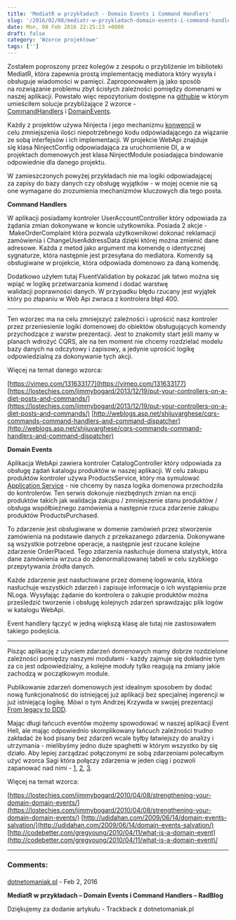 ```yaml
---
title: 'MediatR w przykładach - Domain Events i Command Handlers'
slug: '/2016/02/08/mediatr-w-przykladach-domain-events-i-command-handlers/'
date: Mon, 08 Feb 2016 22:25:23 +0000
draft: false
category: 'Wzorce projektowe'
tags: ['']
---
```


Zostałem poproszony przez kolegów z zespołu o przybliżenie im biblioteki MediatR, która zapewnia prostą implementację mediatora który wysyła i obsługuje wiadomości w pamięci. Zaproponowałem ją jako sposób na rozwiązanie problemu zbyt ścisłych zależności pomiędzy domenami w naszej aplikacji. Powstało więc repozytorium dostępne na [githubie](https://github.com/rmaziarka/MediatR.Examples) w którym umieściłem solucje przybliżające 2 wzorce - [CommandHandlers](https://github.com/rmaziarka/MediatR.Examples/tree/master/Examples.CommandHandlers "Examples.CommandHandlers") i [DomainEvents](https://github.com/rmaziarka/MediatR.Examples/tree/master/Examples.DomainEvents "Examples.DomainEvents").

Każdy z projektów używa Ninjecta i jego mechanizmu [konwencji](https://github.com/ninject/Ninject.Extensions.Conventions) w celu zmniejszenia ilości niepotrzebnego kodu odpowiadającego za wiązanie ze sobą interfejsów i ich implementacji. W projekcie WebApi znajduje się klasa NinjectConfig odpowiadająca za uruchomienie DI, a w projektach domenowych jest klasa NinjectModule posiadająca bindowanie odpowiednie dla danego projektu.

W zamieszczonych powyżej przykładach nie ma logiki odpowiadającej za zapisy do bazy danych czy obsługę wyjątków - w mojej ocenie nie są one wymagane do zrozumienia mechanizmów kluczowych dla tego posta.

**Command Handlers**

W aplikacji posiadamy kontroler UserAccountController który odpowiada za żądania zmian dokonywane w koncie użytkownika. Posiada 2 akcje - MakeOrderComplaint która pozwala użytkownikowi dokonać reklamacji zamówienia i ChangeUserAddressData dzięki której można zmienić dane adresowe. Każda z metod jako argument ma komendę o identycznej sygnaturze, która następnie jest przesyłana do mediatora. Komendy są obsługiwane w projekcie, która odpowiada domenowo za daną komendę.

Dodatkowo użyłem tutaj FluentValidation by pokazać jak łatwo można się wpiąć w logikę przetwarzania komend i dodać warstwę walidacji poprawności danych. W przypadku błędu rzucany jest wyjątek który po złapaniu w Web Api zwraca z kontrolera błąd 400.

---------------------------------------------------------

Ten wzorzec ma na celu zmniejszyć zależności i uprościć nasz kontroler przez przeniesienie logiki domenowej do obiektów obsługujących komendy przychodzące z warstw prezentacji. Jest to znakomity start jeśli mamy w planach wdrożyć CQRS, ale na ten moment nie chcemy rozdzielać modelu bazy danych na odczytowy i zapisowy, a jedynie uprościć logikę odpowiedzialną za dokonywanie tych akcji.

Więcej na temat danego wzorca:

[https://vimeo.com/131633177](https://vimeo.com/131633177)
[https://lostechies.com/jimmybogard/2013/12/19/put-your-controllers-on-a-diet-posts-and-commands/](https://lostechies.com/jimmybogard/2013/12/19/put-your-controllers-on-a-diet-posts-and-commands/)
[http://weblogs.asp.net/shijuvarghese/cqrs-commands-command-handlers-and-command-dispatcher](http://weblogs.asp.net/shijuvarghese/cqrs-commands-command-handlers-and-command-dispatcher)

**Domain Events**

Aplikacja WebApi zawiera kontroler CatalogController który odpowiada za obsługę żądań katalogu produktów w naszej aplikacji. W celu zakupu produktów kontroler używa ProductsService, który ma symulować [Application Service](http://www.bennadel.com/blog/2385-application-services-vs-infrastructure-services-vs-domain-services.htm) - nie chcemy by nasza logika domenowa przechodziła do kontrolerów. Ten serwis dokonuje niezbędnych zmian na encji produktów takich jak walidacja zakupu / zmniejszenie stanu produktów / obsługa współbieżnego zamówienia a następnie rzuca zdarzenie zakupu produktów ProductsPurchased.

To zdarzenie jest obsługiwane w domenie zamówień przez stworzenie zamówienia na podstawie danych z przekazanego zdarzenia. Dokonywane są wszystkie potrzebne operacje, a następnie jest rzucane kolejne zdarzenie OrderPlaced. Tego zdarzenia nasłuchuje domena statystyk, która dane zamówienia wrzuca do zdenormalizowanej tabeli w celu szybkiego przepytywania źródła danych.

Każde zdarzenie jest nasłuchiwane przez domenę logowania, która nasłuchuje wszystkich zdarzeń i zapisuje informacje o ich wystąpieniu prze NLoga. Wysyłając żądanie do kontrolera o zakupie produktów można prześledzić tworzenie i obsługę kolejnych zdarzeń sprawdzając plik logów w katalogu WebApi.

Event handlery łączyć w jedną większą klasę ale tutaj nie zastosowałem takiego podejścia.

---------------------------------------------------------

Pisząc aplikację z użyciem zdarzeń domenowych mamy dobrze rozdzielone zależności pomiędzy naszymi modułami - każdy zajmuje się dokładnie tym za co jest odpowiedzialny, a kolejne moduły tylko reagują na zmiany jakie zachodzą w początkowym module.

Publikowanie zdarzeń domenowych jest idealnym sposobem by dodać nową funkcjonalność do istniejącej już aplikacji bez specjalnej ingerencji w już istniejącą logikę. Mówi o tym Andrzej Krzywda w swojej prezentacji [From legacy to DDD](https://youtu.be/MzV2vGSTpo8?t=17m22s).

Mając długi łańcuch eventów możemy spowodować w naszej aplikacji Event Hell, ale mając odpowiednio skomplikowany łańcuch zależności trudno zakładać że kod pisany bez zdarzeń wcale byłby łatwiejszy do analizy i utrzymania - mielibyśmy jedno duże spaghetti w którym wszystko by się działo. Aby lepiej zarządzać połączonymi ze sobą zdarzeniami polecałbym użyć wzorca Sagi która połączy zdarzenia w jeden ciąg i pozwoli zapanować nad nimi - [1](https://lostechies.com/jimmybogard/2013/03/21/saga-implementation-patterns-variations/), [2](http://docs.particular.net/nservicebus/sagas/#simple-saga-data-v6-pre), [3](http://udidahan.com/2009/04/20/saga-persistence-and-event-driven-architectures/).

Więcej na temat wzorca:

[https://lostechies.com/jimmybogard/2010/04/08/strengthening-your-domain-domain-events/](https://lostechies.com/jimmybogard/2010/04/08/strengthening-your-domain-domain-events/)
[http://udidahan.com/2009/06/14/domain-events-salvation/](http://udidahan.com/2009/06/14/domain-events-salvation/)
[http://codebetter.com/gregyoung/2010/04/11/what-is-a-domain-event](http://codebetter.com/gregyoung/2010/04/11/what-is-a-domain-event)/

---
### Comments:
#### 
[dotnetomaniak.pl](http://dotnetomaniak.pl/MediatR-w-przykladach-Domain-Events-i-Command-Handlers-RadBlog "") - <time datetime="2016-02-09 09:13:15">Feb 2, 2016</time>

**MediatR w przykładach – Domain Events i Command Handlers – RadBlog**

Dziękujemy za dodanie artykułu - Trackback z dotnetomaniak.pl
